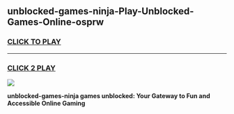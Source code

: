 
## unblocked-games-ninja-Play-Unblocked-Games-Online-osprw
<h3>
<a href="https://premium76.site?title=unblocked-games-ninja&ref=25A">CLICK TO PLAY</a></h3>
<hr>

<h3>
<a href="https://premium76.site?title=unblocked-games-ninja&ref=25A">CLICK 2 PLAY</a>
  
</h3>

<a href="https://premium76.site?title=unblocked-games-ninja&ref=25A"><img src="https://clearcache.store/games.png"></a>


**unblocked-games-ninja games unblocked: Your Gateway to Fun and Accessible Online Gaming**
